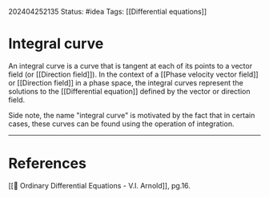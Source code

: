 202404252135
Status: #idea
Tags: [[Differential equations]]

# Integral curve

An integral curve is a curve that is tangent at each of its points to a vector field (or [[Direction field]]). In the context of a [[Phase velocity vector field]] or [[Direction field]] in a phase space, the integral curves represent the solutions to the [[Differential equation]] defined by the vector or direction field. 

Side note, the name "integral curve" is motivated by the fact that in certain cases, these curves can be found using the operation of integration.

___
# References
[[📕 Ordinary Differential Equations - V.I. Arnold]], pg.16.